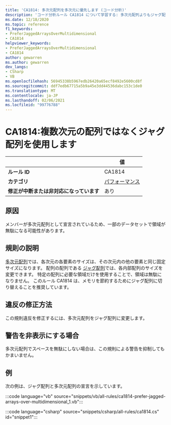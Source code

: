```yaml
---
title: 'CA1814: 多次元配列を多次元に優先します (コード分析)'
description: 'コード分析ルール CA1814 について学習する: 多次元配列よりもジャグ配列を優先する'
ms.date: 12/18/2020
ms.topic: reference
f1_keywords:
- PreferJaggedArraysOverMultidimensional
- CA1814
helpviewer_keywords:
- PreferJaggedArraysOverMultidimensional
- CA1814
author: gewarren
ms.author: gewarren
dev_langs:
- CSharp
- VB
ms.openlocfilehash: 56945338b5967edb26420a65ecf8492e5600cd8f
ms.sourcegitcommit: ddf7edb67715a5b9a45e3dd44536dabc153c1de0
ms.translationtype: MT
ms.contentlocale: ja-JP
ms.lasthandoff: 02/06/2021
ms.locfileid: "99776788"
---
```

# <a name="ca1814-prefer-jagged-arrays-over-multidimensional"></a>CA1814:複数次元の配列ではなくジャグ配列を使用します

| | 値 |
|-|-|
| **ルール ID** |CA1814|
| **カテゴリ** |[パフォーマンス](performance-warnings.md)|
| **修正が中断または非対応になっています** |あり|

## <a name="cause"></a>原因

メンバーが多次元配列として宣言されているため、一部のデータセットで領域が無駄になる可能性があります。

## <a name="rule-description"></a>規則の説明

[多次元配列](../../../csharp/programming-guide/arrays/multidimensional-arrays.md)では、各次元の各要素のサイズは、その次元内の他の要素と同じ固定サイズになります。 配列の配列である [ジャグ配列](../../../csharp/programming-guide/arrays/jagged-arrays.md)では、各内部配列のサイズを変更できます。 特定の配列に必要な領域だけを使用することで、領域は無駄になりません。 このルール CA1814 は、メモリを節約するためにジャグ配列に切り替えることを推奨しています。

## <a name="how-to-fix-violations"></a>違反の修正方法

この規則違反を修正するには、多次元配列をジャグ配列に変更します。

## <a name="when-to-suppress-warnings"></a>警告を非表示にする場合

多次元配列でスペースを無駄にしない場合は、この規則による警告を抑制してもかまいません。

## <a name="example"></a>例

次の例は、ジャグ配列と多次元配列の宣言を示しています。

:::code language="vb" source="snippets/vb/all-rules/ca1814-prefer-jagged-arrays-over-multidimensional_1.vb":::

:::code language="csharp" source="snippets/csharp/all-rules/ca1814.cs" id="snippet1":::
